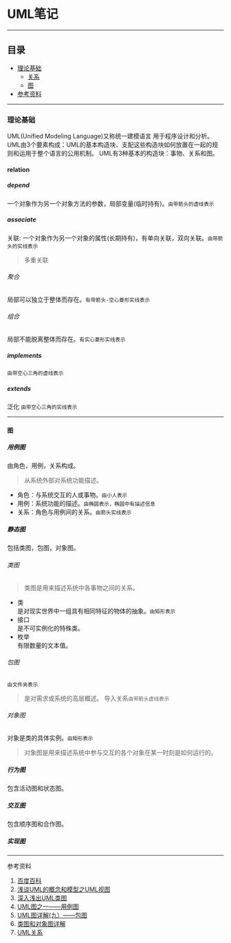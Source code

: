 # UML笔记
***

## 目录
- [理论基础](https://github.com/person-0/note/blob/master/%E8%AF%AD%E6%B3%95/UML.md#理论基础)  
  + [关系](https://github.com/person-0/note/blob/master/%E8%AF%AD%E6%B3%95/UML.md#relation)
  + [图](https://github.com/person-0/note/blob/master/%E8%AF%AD%E6%B3%95/UML.md#图)
- [参考资料](https://github.com/person-0/note/blob/master/%E8%AF%AD%E6%B3%95/UML.md#参考资料) 

***

### 理论基础
UML(Unified Modeling Language)又称统一建模语言
用于程序设计和分析。
UML由3个要素构成：UML的基本构造块、支配这些构造块如何放置在一起的规则和运用于整个语言的公用机制。
UML有3种基本的构造块：事物、关系和图。

#### relation

##### depend
一个对象作为另一个对象方法的参数，局部变量(临时持有)。`由带箭头的虚线表示`

##### associate
关联: 一个对象作为另一个对象的属性(长期持有)，有单向关联，双向关联。`由带箭头的实线表示`
> 多重关联

###### 聚合
局部可以独立于整体而存在。`有带箭头-空心菱形实线表示`

###### 组合
局部不能脱离整体而存在。`有实心菱形实线表示`

##### implements
`由带空心三角的虚线表示`

##### extends
泛化
`由带空心三角的实线表示`

***

#### 图

##### 用例图
由角色，用例，关系构成。
> 从系统外部对系统功能描述。
- 角色：与系统交互的人或事物。`由小人表示`
- 用例：系统功能的描述。`由椭圆表示，椭圆中有描述信息`
- 关系：角色与用例间的关系。`由箭头实线表示`

##### 静态图
包括类图，包图，对象图。

###### 类图
> 类图是用来描述系统中各事物之间的关系。  
  + 类  
  是对现实世界中一组具有相同特征的物体的抽象。`由矩形表示`
  ![]()
  + 接口  
    是不可实例化的特殊类。
    ![]()
  + 枚举  
    有限数量的文本值。
  ![]()
  
###### 包图
`由文件夹表示`
> 是对需求或系统的高层概述。
> 导入关系`由带箭头虚线表示`
> 
###### 对象图  
对象是类的具体实例。`由矩形表示`
> 对象图是用来描述系统中参与交互的各个对象在某一时刻是如何运行的。
> 
##### 行为图
包含活动图和状态图。
##### 交互图
##### 
包含顺序图和合作图。
##### 实现图

***

参考资料
1. [百度百科](https://baike.baidu.com/item/%E7%BB%9F%E4%B8%80%E5%BB%BA%E6%A8%A1%E8%AF%AD%E8%A8%80/3160571?fr=aladdin&fromid=446747&fromtitle=UML)
2. [浅谈UML的概念和模型之UML视图](http://blog.csdn.net/jiuqiyuliang/article/details/8550281)
3. [深入浅出UML类图](http://www.uml.org.cn/oobject/201211231.asp)
4. [UML图之一——用例图](http://blog.csdn.net/wangyongxia921/article/details/8246628)
5. [UML图详解(九）——包图](http://blog.csdn.net/fanxiaobin577328725/article/details/51700528)
6. [类图和对象图详解](http://blog.csdn.net/shan9liang/article/details/6712867)
7. [UML关系](https://blog.csdn.net/hua_0602/article/details/85266793)
